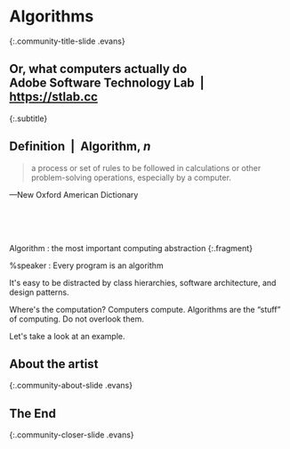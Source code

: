 ---
---

# Algorithms
{:.community-title-slide .evans}
## Or, what computers actually do<br/>Adobe Software Technology Lab  |  https://stlab.cc
{:.subtitle}

## Definition  |  Algorithm, *n*

> a process or set of rules to be followed in calculations or other
> problem-solving operations, especially by a computer.

—New Oxford American Dictionary

<br/><br/><br/>

Algorithm
: the most important computing abstraction
{:.fragment}

%speaker
: Every program is an algorithm

  It's easy to be distracted by class hierarchies, software architecture, and
  design patterns.

  Where's the computation? Computers compute. Algorithms are the “stuff” of
  computing. Do not overlook them.

  Let's take a look at an example.

## About the artist
{:.community-about-slide .evans}

## The End
{:.community-closer-slide .evans}
